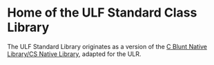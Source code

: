 # Home of the ULF Standard Class Library

The ULF Standard Library originates as a version of the [C Blunt Native Library/CS Native Library](https://github.com/User0332/C-Blunt), adapted for the ULR.